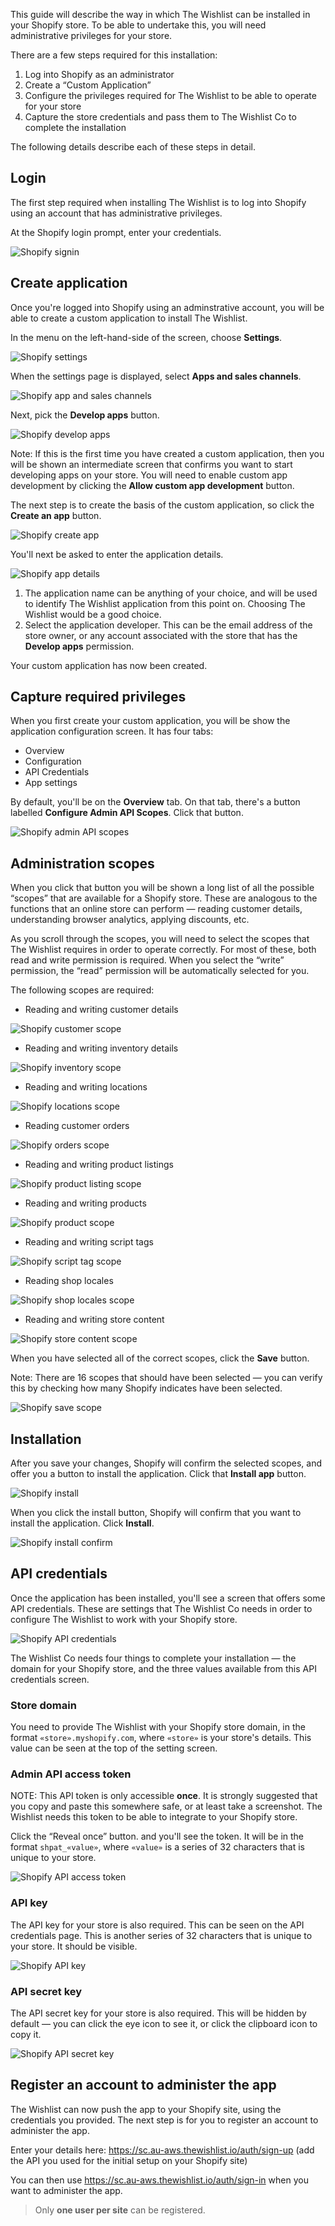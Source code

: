 This guide will describe the way in which The Wishlist can be installed in your Shopify store. To be able to undertake this, you will need administrative privileges for your store.

There are a few steps required for this installation:

1. Log into Shopify as an administrator
2. Create a “Custom Application”
3. Configure the privileges required for The Wishlist to be able to operate for your store
4. Capture the store credentials and pass them to The Wishlist Co to complete the installation

The following details describe each of these steps in detail.

## Login

The first step required when installing The Wishlist is to log into Shopify using an account that has administrative privileges.

At the Shopify login prompt, enter your credentials.

![Shopify signin](assets/shopify-sign-in.png)

## Create application

Once you're logged into Shopify using an adminstrative account, you will be able to create a custom application to install The Wishlist.

In the menu on the left-hand-side of the screen, choose **Settings**.

![Shopify settings](assets/shopify-open-settings.png)

When the settings page is displayed, select **Apps and sales channels**.

![Shopify app and sales channels](assets/shopify-app-and-sales-channels.png)

Next, pick the **Develop apps** button.

![Shopify develop apps](assets/shopify-develop-apps.png)

Note: If this is the first time you have created a custom application, then you will be shown an intermediate screen that confirms you want to start developing apps on your store. You will need to enable custom app development by clicking the **Allow custom app development** button.

The next step is to create the basis of the custom application, so click the **Create an app** button.

![Shopify create app](assets/shopify-create-an-app.png)

You'll next be asked to enter the application details.

![Shopify app details](assets/shopify-app-details.png)

1. The application name can be anything of your choice, and will be used to identify The Wishlist application from this point on. Choosing The Wishlist would be a good choice.
2. Select the application developer. This can be the email address of the store owner, or any account associated with the store that has the **Develop apps** permission.

Your custom application has now been created.

## Capture required privileges

When you first create your custom application, you will be show the application configuration screen. It has four tabs:

- Overview
- Configuration
- API Credentials
- App settings

By default, you'll be on the **Overview** tab. On that tab, there's a button labelled **Configure Admin API Scopes**. Click that button.

![Shopify admin API scopes](assets/shopify-admin-api-scopes.png)

## Administration scopes

When you click that button you will be shown a long list of all the possible “scopes” that are available for a Shopify store. These are analogous to the functions that an online store can perform — reading customer details, understanding browser analytics, applying discounts, etc.

As you scroll through the scopes, you will need to select the scopes that The Wishlist requires in order to operate correctly. For most of these, both read and write permission is required. When you select the “write” permission, the “read” permission will be automatically selected for you.

The following scopes are required:

- Reading and writing customer details

![Shopify customer scope](assets/shopify-scope-customer.png)

- Reading and writing inventory details

![Shopify inventory scope](assets/shopify-scope-inventory.png)

- Reading and writing locations

![Shopify locations scope](assets/shopify-scope-locations.png)

- Reading customer orders

![Shopify orders scope](assets/shopify-scope-orders.png)

- Reading and writing product listings

![Shopify product listing scope](assets/shopify-scope-product-listings.png)

- Reading and writing products

![Shopify product scope](assets/shopify-scope-products.png)

- Reading and writing script tags

![Shopify script tag scope](assets/shopify-scope-script-tags.png)

- Reading shop locales

![Shopify shop locales scope](assets/shopify-scope-locales.png)

- Reading and writing store content

![Shopify store content scope](assets/shopify-scope-store-content.png)

When you have selected all of the correct scopes, click the **Save** button.

Note: There are 16 scopes that should have been selected — you can verify this by checking how many Shopify indicates have been selected.

![Shopify save scope](assets/shopify-scope-save.png)

## Installation

After you save your changes, Shopify will confirm the selected scopes, and offer you a button to install the application. Click that **Install app** button.

![Shopify install](assets/shopify-install-app.png)

When you click the install button, Shopify will confirm that you want to install the application. Click **Install**.

![Shopify install confirm](assets/shopify-install-app-confirm.png)

## API credentials

Once the application has been installed, you'll see a screen that offers some API credentials. These are settings that The Wishlist Co needs in order to configure The Wishlist to work with your Shopify store.

![Shopify API credentials](assets/shopify-api-credentials.png)

The Wishlist Co needs four things to complete your installation — the domain for your Shopify store, and the three values available from this API credentials screen.

### Store domain

You need to provide The Wishlist with your Shopify store domain, in the format `«store».myshopify.com`, where `«store»` is your store's details. This value can be seen at the top of the setting screen.

### Admin API access token

NOTE: This API token is only accessible **once**. It is strongly suggested that you copy and paste this somewhere safe, or at least take a screenshot. The Wishlist needs this token to be able to integrate to your Shopify store.

Click the “Reveal once” button. and you'll see the token. It will be in the format `shpat_«value»`, where `«value»` is a series of 32 characters that is unique to your store.

![Shopify API access token](assets/shopify-api-access-token.png)

### API key

The API key for your store is also required. This can be seen on the API credentials page. This is another series of 32 characters that is unique to your store. It should be visible.

![Shopify API key](assets/shopify-api-key.png)

### API secret key

The API secret key for your store is also required. This will be hidden by default — you can click the eye icon to see it, or click the clipboard icon to copy it.

![Shopify API secret key](assets/shopify-api-secret-key.png)

## Register an account to administer the app 

The Wishlist can now push the app to your Shopify site, using the credentials you provided. The next step is for you to register an account to administer the app.

Enter your details here: https://sc.au-aws.thewishlist.io/auth/sign-up (add the API you used for the initial setup on your Shopify site)

You can then use https://sc.au-aws.thewishlist.io/auth/sign-in when you want to administer the app. 

> Only **one user per site** can be registered.
